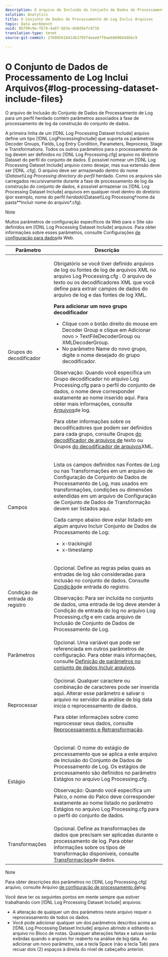 ```yaml
---
description: O arquivo de Inclusão do Conjunto de Dados de Processamento de Log para um perfil herdado contém parâmetros associados à fase de processamento de log da construção do conjunto de dados.
solution: Analytics
title: O Conjunto de Dados de Processamento de Log Inclui Arquivos
topic: Data workbench
uuid: 8bf99c9a-f674-4a07-bb3e-de0d9efc9716
translation-type: tm+mt
source-git-commit: 27600561841db3705f4eee6ff0aeb8890444bbc9

---
```



# O Conjunto de Dados de Processamento de Log Inclui Arquivos{#log-processing-dataset-include-files}

O arquivo de Inclusão do Conjunto de Dados de Processamento de Log para um perfil herdado contém parâmetros associados à fase de processamento de log da construção do conjunto de dados.

A primeira linha de um [!DNL Log Processing Dataset Include] arquivo define um tipo [!DNL LogProcessingInclude] que suporta os parâmetros Decoder Groups, Fields, Log Entry Condition, Parameters, Reprocess, Stage e Transformations. Todos os outros parâmetros para o processamento de log devem ser definidos no [!DNL Log Processing.cfg] arquivo no diretório Dataset do perfil do conjunto de dados. É possível nomear um [!DNL Log Processing Dataset Include] arquivo como desejar, mas sua extensão deve ser [!DNL .cfg]. O arquivo deve ser armazenado dentro do nome *\Dataset\Log Processing directory do perfil* herdado. Como os arquivos são carregados recursivamente durante a fase de processamento de log da construção do conjunto de dados, é possível armazenar os [!DNL Log Processing Dataset Include] arquivos em qualquer nível dentro do diretório (por exemplo, nome do perfil *herdado*\Dataset\Log Processing\*nome da pasta*\*incluir nome do arquivo*.cfg).

>[!NOTE]
>
>Muitos parâmetros de configuração específicos da Web para o Site são definidos em [!DNL Log Processing Dataset Include] arquivos. Para obter informações sobre esses parâmetros, consulte Configurações [de configuração para dados](../../../../../home/c-dataset-const-proc/c-config-web-data/c-config-web-data.md#concept-9a306b65483a484bb3f6f3c1d7e77519)da Web.

<table id="table_E2112652CCD443E889A529EEDC4ADF1C"> 
 <thead> 
  <tr> 
   <th colname="col1" class="entry"> Parâmetro </th> 
   <th colname="col2" class="entry"> Descrição </th> 
  </tr> 
 </thead>
 <tbody> 
  <tr> 
   <td colname="col1"> Grupos do decodificador </td> 
   <td colname="col2"> <p>Obrigatório se você tiver definido arquivos de log ou fontes de log de arquivos XML no arquivo <span class="filepath"> Log Processing.cfg</span> . O arquivo de texto ou os decodificadores XML que você define para extrair campos de dados do arquivo de log e das fontes de log XML. </p> <p> <b>Para adicionar um novo grupo decodificador</b> 
     <ul id="ul_54087499003C48C8B0AD9660A2F46EA9"> 
      <li id="li_E361861E61D246DDB3964C97CC5187E9"> Clique com o botão direito do mouse em <span class="uicontrol"> Decoder Group</span> e clique em <span class="uicontrol"> Adicionar novo</span> &gt; <span class="uicontrol"> TextFileDecoderGroup</span> ou <span class="uicontrol"> XMLDecoderGroup</span>. </li> 
      <li id="li_B2D61A0763AD4FEDB619BF9550EF4602"> No parâmetro Name do novo grupo, digite o nome desejado do grupo decodificador. </li> 
     </ul> </p> <p> <p>Observação:  Quando você especifica um Grupo decodificador no arquivo <span class="filepath"> Log Processing.cfg</span> para o perfil do conjunto de dados, o nome deve corresponder exatamente ao nome inserido aqui. Para obter mais informações, consulte <a href="../../../../../home/c-dataset-const-proc/c-log-proc-config-file/c-log-sources.md#concept-3d4fb817c057447d90f166b1183b461e"> Arquivos</a>de log. </p> </p> <p> Para obter informações sobre os decodificadores que podem ser definidos para cada grupo, consulte Grupos <a href="../../../../../home/c-dataset-const-proc/c-dataset-inc-files/c-types-dataset-inc-files/c-log-proc-dataset-inc-files/c-text-file-dec-groups.md#concept-0db34988e17c41bfb1797f1d8e78aabd"> do decodificador de arquivos de</a> texto ou Grupos <a href="../../../../../home/c-dataset-const-proc/c-dataset-inc-files/c-types-dataset-inc-files/c-log-proc-dataset-inc-files/c-xml-dec-grps.md#concept-5eda5ab253724674832f6951e2a0d1c3"> do decodificador de arquivos</a>XML. </p> </td> 
  </tr> 
  <tr> 
   <td colname="col1"> Campos </td> 
   <td colname="col2"> <p>Lista os campos definidos nas Fontes <span class="wintitle"> de Log ou nas Transformações</span> <span class="wintitle"> em um arquivo de Configuração</span> de Conjunto de Dados de Processamento de <span class="wintitle"> Log, mas usados em transformações, condições ou dimensões estendidas em um arquivo de Configuração</span> de Conjunto de Dados de <span class="wintitle"></span> Transformação devem ser listados aqui. </p> <p> Cada campo abaixo deve estar listado em algum arquivo Incluir <span class="wintitle"> Conjunto de Dados de Processamento de</span> Log: 
     <ul id="ul_D1BB18A80D874C0B9B54DA361698EB30"> 
      <li id="li_7E8B5B697BDA408DBE10D9A63AF295AC"> x-trackingid </li> 
      <li id="li_F5DEE90A596A4A1C86AF874653C4048C"> x-timestamp </li> 
     </ul> </p> </td> 
  </tr> 
  <tr> 
   <td colname="col1"> Condição de entrada do registro </td> 
   <td colname="col2"> <p>Opcional. Define as regras pelas quais as entradas de log são consideradas para inclusão no conjunto de dados. Consulte <a href="../../../../../home/c-dataset-const-proc/c-log-proc-config-file/c-info-log-proc-param.md#concept-ecaff95cee4e40bc90f81e099c5fc934"> Condição</a>de entrada do registro. </p> <p> <p>Observação:  Para ser incluída no conjunto de dados, uma entrada de log deve atender à Condição <span class="wintitle"> de entrada do</span> log no arquivo <span class="filepath"> Log Processing.cfg</span> e em cada arquivo de Inclusão <span class="wintitle"> de Conjunto de Dados de Processamento de</span> Log. </p> </p> </td> 
  </tr> 
  <tr> 
   <td colname="col1"> Parâmetros </td> 
   <td colname="col2"> Opcional. Uma variável que pode ser referenciada em outros parâmetros de configuração. Para obter mais informações, consulte <a href="../../../../../home/c-dataset-const-proc/c-dataset-inc-files/c-def-param-dataset-inc-files/c-def-param-dataset-inc-files.md#concept-5ad06acc8dc44bf2a99643fafdd56b50"> Definição de parâmetros no conjunto de dados Incluir arquivos</a>. </td> 
  </tr> 
  <tr> 
   <td colname="col1"> Reprocessar </td> 
   <td colname="col2"> <p>Opcional. Qualquer caractere ou combinação de caracteres pode ser inserida aqui. Alterar esse parâmetro e salvar o arquivo no servidor da análise de big data inicia o reprocessamento de dados. </p> <p> Para obter informações sobre como reprocessar seus dados, consulte <a href="../../../../../home/c-dataset-const-proc/c-reproc-retrans/c-unst-reproc-retrans.md"> Reprocessamento e Retransformação</a>. </p> </td> 
  </tr> 
  <tr> 
   <td colname="col1"> Estágio </td> 
   <td colname="col2"> <p>Opcional. O nome do estágio de processamento que se aplica a este arquivo de Inclusão <span class="wintitle"></span> do Conjunto de Dados de Processamento de Log. Os estágios de processamento são definidos no parâmetro Estágios no arquivo <span class="filepath"> Log Processing.cfg</span> . </p> <p> <p>Observação:  Quando você especifica um Palco, o nome do Palco deve corresponder exatamente ao nome listado no parâmetro Estágios no arquivo <span class="filepath"> Log Processing.cfg</span> para o perfil do conjunto de dados. </p> </p> </td> 
  </tr> 
  <tr> 
   <td colname="col1"> Transformações </td> 
   <td colname="col2"> Opcional. Define as transformações de dados que precisam ser aplicadas durante o processamento de log. Para obter informações sobre os tipos de transformação disponíveis, consulte <a href="../../../../../home/c-dataset-const-proc/c-data-trans/c-abt-transf.md"> Transformações</a>de dados. </td> 
  </tr> 
 </tbody> 
</table>

>[!NOTE]
>
>Para obter descrições dos parâmetros no [!DNL Log Processing.cfg] arquivo, consulte Arquivo [de configuração de processamento de](../../../../../home/c-dataset-const-proc/c-log-proc-config-file/c-abt-log-proc-config-file.md)log.

Você deve ter os seguintes pontos em mente sempre que estiver trabalhando com [!DNL Log Processing Dataset Include] arquivos:

* A alteração de qualquer um dos parâmetros neste arquivo requer o reprocessamento de todos os dados.
* Você pode adicionar qualquer um dos parâmetros descritos acima ao [!DNL Log Processing Dataset Include] arquivo abrindo e editando o arquivo no Bloco de notas. Quaisquer alterações feitas e salvas serão exibidas quando o arquivo for reaberto na análise de big data. Ao adicionar um novo parâmetro, use a tecla Space (não a tecla Tab) para recuar dois (2) espaços à direita do nível de cabeçalho anterior.

